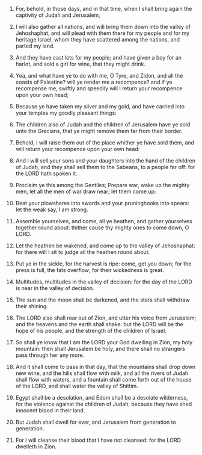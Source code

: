 1. For, behold, in those days, and in that time, when I shall bring
again the captivity of Judah and Jerusalem,

2. I will also gather all
nations, and will bring them down into the valley of Jehoshaphat, and
will plead with them there for my people and for my heritage Israel,
whom they have scattered among the nations, and parted my land.

3. And they have cast lots for my people; and have given a boy for an
harlot, and sold a girl for wine, that they might drink.

4. Yea, and what have ye to do with me, O Tyre, and Zidon, and all
the coasts of Palestine? will ye render me a recompence? and if ye
recompense me, swiftly and speedily will I return your recompence upon
your own head;

5. Because ye have taken my silver and my gold, and
have carried into your temples my goodly pleasant things:

6. The
children also of Judah and the children of Jerusalem have ye sold unto
the Grecians, that ye might remove them far from their border.

7. Behold, I will raise them out of the place whither ye have sold
them, and will return your recompence upon your own head:

8. And I
will sell your sons and your daughters into the hand of the children
of Judah, and they shall sell them to the Sabeans, to a people far
off: for the LORD hath spoken it.

9. Proclaim ye this among the Gentiles; Prepare war, wake up the
mighty men, let all the men of war draw near; let them come up:

10. Beat your plowshares into swords and your pruninghooks into spears:
let the weak say, I am strong.

11. Assemble yourselves, and come, all ye heathen, and gather
yourselves together round about: thither cause thy mighty ones to come
down, O LORD.

12. Let the heathen be wakened, and come up to the valley of
Jehoshaphat: for there will I sit to judge all the heathen round
about.

13. Put ye in the sickle, for the harvest is ripe: come, get you
down; for the press is full, the fats overflow; for their wickedness
is great.

14. Multitudes, multitudes in the valley of decision: for the day of
the LORD is near in the valley of decision.

15. The sun and the moon shall be darkened, and the stars shall
withdraw their shining.

16. The LORD also shall roar out of Zion, and utter his voice from
Jerusalem; and the heavens and the earth shall shake: but the LORD
will be the hope of his people, and the strength of the children of
Israel.

17. So shall ye know that I am the LORD your God dwelling in Zion, my
holy mountain: then shall Jerusalem be holy, and there shall no
strangers pass through her any more.

18. And it shall come to pass in that day, that the mountains shall
drop down new wine, and the hills shall flow with milk, and all the
rivers of Judah shall flow with waters, and a fountain shall come
forth out of the house of the LORD, and shall water the valley of
Shittim.

19. Egypt shall be a desolation, and Edom shall be a desolate
wilderness, for the violence against the children of Judah, because
they have shed innocent blood in their land.

20. But Judah shall dwell for ever, and Jerusalem from generation to
generation.

21. For I will cleanse their blood that I have not cleansed: for the
LORD dwelleth in Zion.